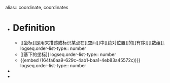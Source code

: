 alias:: coordinate, coordinates

- # Definition
	- [[坐标]]是用来描述或标识某点在[[空间]]中[[绝对位置]]的[[有序]][[数组]].
	  logseq.order-list-type:: number
	- [[基下的坐标]]
	  logseq.order-list-type:: number
	- {{embed ((64fa6aa9-629c-4ab1-baa1-4eb83a45572c))}}
	  logseq.order-list-type:: number
-
-